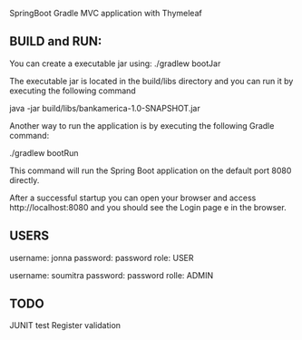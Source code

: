 SpringBoot Gradle MVC application with Thymeleaf

## BUILD and RUN:

You can create a executable jar using: ./gradlew bootJar

The executable jar is located in the build/libs directory and you can run it by executing the following command

java -jar build/libs/bankamerica-1.0-SNAPSHOT.jar

Another way to run the application is by executing the following Gradle command:

./gradlew bootRun

This command will run the Spring Boot application on the default port 8080 directly. 

After a successful startup you can open your browser and access http://localhost:8080 and you should see the Login page e in the browser.

## USERS
username: jonna
password: password
role: USER

username: soumitra
password: password
rolle: ADMIN

## TODO
JUNIT test
Register validation 

